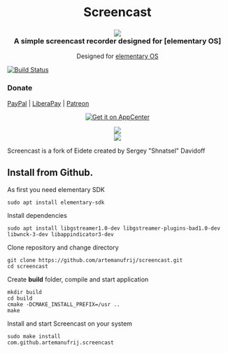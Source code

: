 <div>
  <h1 align="center">Screencast</h1>
  <h3 align="center"><img src="data/icons/64/com.github.artemanufrij.screencast.svg"/><br>A simple screencast recorder designed for [elementary OS]</h3>
  <p align="center">Designed for <a href="https://elementary.io">elementary OS</p>
</div>

[![Build Status](https://travis-ci.org/artemanufrij/screencast.svg?branch=master)](https://travis-ci.org/artemanufrij/screencast)

### Donate
<a href="https://www.paypal.me/ArtemAnufrij">PayPal</a> | <a href="https://liberapay.com/Artem/donate">LiberaPay</a> | <a href="https://www.patreon.com/ArtemAnufrij">Patreon</a>

<p align="center">
  <a href="https://appcenter.elementary.io/com.github.artemanufrij.screencast">
    <img src="https://appcenter.elementary.io/badge.svg" alt="Get it on AppCenter">
  </a>
</p>
<p align="center">
  <img src="screenshots/Screenshot.png"/><br/>
  <img src="screenshots/Screenshot_Recording.png"/>
</p>
<p>Screencast is a fork of Eidete created by Sergey "Shnatsel" Davidoff</p>

## Install from Github.

As first you need elementary SDK
```
sudo apt install elementary-sdk
```

Install dependencies
```
sudo apt install libgstreamer1.0-dev libgstreamer-plugins-bad1.0-dev libwnck-3-dev libappindicator3-dev
```

Clone repository and change directory
```
git clone https://github.com/artemanufrij/screencast.git
cd screencast
```

Create **build** folder, compile and start application
```
mkdir build
cd build
cmake -DCMAKE_INSTALL_PREFIX=/usr ..
make
```

Install and start Screencast on your system
```
sudo make install
com.github.artemanufrij.screencast
```
